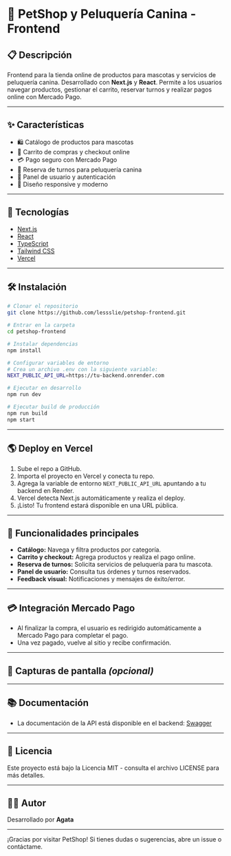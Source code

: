# 🐾 PetShop y Peluquería Canina - Frontend

## 📋 Descripción

Frontend para la tienda online de productos para mascotas y servicios de peluquería canina. Desarrollado con **Next.js** y **React**. Permite a los usuarios navegar productos, gestionar el carrito, reservar turnos y realizar pagos online con Mercado Pago.

---

## ✨ Características
- 🛍️ Catálogo de productos para mascotas
- 🛒 Carrito de compras y checkout online
- 💳 Pago seguro con Mercado Pago
- 📅 Reserva de turnos para peluquería canina
- 👤 Panel de usuario y autenticación
- 📱 Diseño responsive y moderno

---

## 🚀 Tecnologías
- [Next.js](https://nextjs.org/)
- [React](https://react.dev/)
- [TypeScript](https://www.typescriptlang.org/)
- [Tailwind CSS](https://tailwindcss.com/)
- [Vercel](https://vercel.com/)

---

## 🛠️ Instalación

```bash
# Clonar el repositorio
git clone https://github.com/lessslie/petshop-frontend.git

# Entrar en la carpeta
cd petshop-frontend

# Instalar dependencias
npm install

# Configurar variables de entorno
# Crea un archivo .env con la siguiente variable:
NEXT_PUBLIC_API_URL=https://tu-backend.onrender.com

# Ejecutar en desarrollo
npm run dev

# Ejecutar build de producción
npm run build
npm start
```

---

## 🌎 Deploy en Vercel
1. Sube el repo a GitHub.
2. Importa el proyecto en Vercel y conecta tu repo.
3. Agrega la variable de entorno `NEXT_PUBLIC_API_URL` apuntando a tu backend en Render.
4. Vercel detecta Next.js automáticamente y realiza el deploy.
5. ¡Listo! Tu frontend estará disponible en una URL pública.

---

## 🛒 Funcionalidades principales
- **Catálogo:** Navega y filtra productos por categoría.
- **Carrito y checkout:** Agrega productos y realiza el pago online.
- **Reserva de turnos:** Solicita servicios de peluquería para tu mascota.
- **Panel de usuario:** Consulta tus órdenes y turnos reservados.
- **Feedback visual:** Notificaciones y mensajes de éxito/error.

---

## 💳 Integración Mercado Pago
- Al finalizar la compra, el usuario es redirigido automáticamente a Mercado Pago para completar el pago.
- Una vez pagado, vuelve al sitio y recibe confirmación.

---

## 📸 Capturas de pantalla *(opcional)*

<!--
Agrega aquí imágenes de la app en funcionamiento:

![Home](./screenshots/home.png)
![Carrito](./screenshots/carrito.png)
![Checkout](./screenshots/checkout.png)
-->

---

## 📚 Documentación
- La documentación de la API está disponible en el backend: [Swagger](https://pelu-petshop.onrender.com/api)

---

## 📝 Licencia
Este proyecto está bajo la Licencia MIT - consulta el archivo LICENSE para más detalles.

---

## 👩‍💻 Autor
Desarrollado por **Agata**

---

¡Gracias por visitar PetShop! Si tienes dudas o sugerencias, abre un issue o contáctame.
